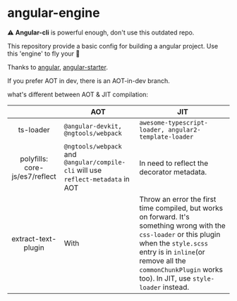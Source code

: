 # angular-engine
:warning: **Angular-cli** is powerful enough, don't use this outdated repo.

This repository provide a basic config for building a angular project. Use this 'engine' to fly your :rocket:

Thanks to [angular](https://github.com/angular/angular), [angular-starter](https://github.com/gdi2290/angular-starter).

If you prefer AOT in dev, there is an AOT-in-dev branch.

what's different between AOT & JIT compilation:

|      |   AOT  | JIT |
| :---: | ---------- | ------------- |
| ts-loader |  `@angular-devkit, @ngtools/webpack` | `awesome-typescript-loader, angular2-template-loader`  |
| polyfills: core-js/es7/reflect | `@ngtools/webpack` and `@angular/compile-cli` will use `reflect-metadata` in AOT | In need to reflect the decorator metadata. |
| extract-text-plugin | With | Throw an error the first time compiled, but works on forward. It's something wrong with the `css-loader` or this plugin when the `style.scss` entry is in `inline`(or remove all the `commonChunkPlugin` works too). In JIT, use `style-loader` instead. |
